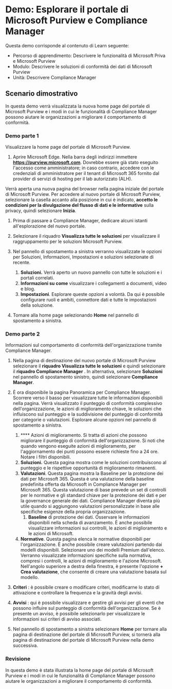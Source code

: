 <!---
---
Demo: Title: 'Explore the Microsoft Purview portal & Compliance Manager' Learning Path/Module/Unit: 'Describe the capabilities of the Microsoft Priva and Microsoft Purview; Modulo 2: Descrivere le soluzioni di conformità dei dati di Microsoft Purview; Unità 4: Descrivere Compliance Manager'
---
--->

# Demo: Esplorare il portale di Microsoft Purview e Compliance Manager

Questa demo corrisponde al contenuto di Learn seguente:

- Percorso di apprendimento: Descrivere le funzionalità di Microsoft Priva e Microsoft Purview
- Modulo: Descrivere le soluzioni di conformità dei dati di Microsoft Purview
- Unità: Descrivere Compliance Manager

## Scenario dimostrativo

In questa demo verrà visualizzata la nuova home page del portale di Microsoft Purview e i modi in cui le funzionalità di Compliance Manager possono aiutare le organizzazioni a migliorare il comportamento di conformità.

### Demo parte 1

Visualizzare la home page del portale di Microsoft Purview.

1. Aprire Microsoft Edge. Nella barra degli indirizzi immettere **https://purview.microsoft.com**. Dovrebbe essere già stato eseguito l'accesso come amministratore; in caso contrario, accedere con le credenziali di amministratore per il tenant di Microsoft 365 fornito dal provider di servizi di hosting per il lab autorizzato (ALH).

Verrà aperta una nuova pagina del browser nella pagina iniziale del portale di Microsoft Purview.  Per accedere al nuovo portale di Microsoft Purview, selezionare la casella accanto alla posizione in cui è indicato, **accetto le condizioni per la divulgazione del flusso di dati e le informative** sulla privacy, quindi selezionare **Inizia**.  

1. Prima di passare a Compliance Manager, dedicare alcuni istanti all'esplorazione del nuovo portale.

1. Selezionare il riquadro **Visualizza tutte le soluzioni** per visualizzare il raggruppamento per le soluzioni Microsoft Purview.

1. Nel pannello di spostamento a sinistra verranno visualizzate le opzioni per Soluzioni, Informazioni, Impostazioni e soluzioni selezionate di recente.
    1. **Soluzioni.** Verrà aperto un nuovo pannello con tutte le soluzioni e i portali correlati.
    1. **Informazioni su come** visualizzare i collegamenti a documenti, video e blog.
    1. **Impostazioni**. Esplorare queste opzioni a volontà. Da qui è possibile configurare ruoli e ambiti, connettore dati e tutte le impostazioni della soluzione.

1. Tornare alla home page selezionando **Home** nel pannello di spostamento a sinistra.

### Demo parte 2

Informazioni sul comportamento di conformità dell'organizzazione tramite Compliance Manager.

1. Nella pagina di destinazione del nuovo portale di Microsoft Purview selezionare il **riquadro Visualizza tutte le soluzioni** e quindi selezionare il **riquadro Compliance Manager** . In alternativa, selezionare **Soluzioni** nel pannello di spostamento sinistro, quindi selezionare **Compliance Manager**.

1. È ora disponibile la pagina Panoramica per Compliance Manager. Scorrere verso il basso per visualizzare tutte le informazioni disponibili nella pagina.  Verrà visualizzato il punteggio di conformità complessivo dell'organizzazione, le azioni di miglioramento chiave, le soluzioni che influiscono sul punteggio e la suddivisione del punteggio di conformità per categorie o valutazioni. Esplorare alcune opzioni nel pannello di spostamento a sinistra.
    1. **** Azioni di miglioramento.  Si tratta di azioni che possono migliorare il punteggio di conformità dell'organizzazione. Si noti che quando vengono eseguite azioni di miglioramento, per l'aggiornamento dei punti possono essere richieste fino a 24 ore.  Notare i filtri disponibili.
    1. **Soluzioni.** Questa pagina mostra come le soluzioni contribuiscono al punteggio e le rispettive opportunità di miglioramento rimanenti.
    1. **Valutazioni**. Questa pagina mostra la Baseline per la protezione dei dati per Microsoft 365.  Questa è una valutazione della baseline predefinita offerta da Microsoft in Compliance Manager per Microsoft 365.  Questa valutazione di base prevede un set di controlli per le normative e gli standard chiave per la protezione dei dati e per la governance generale dei dati. Compliance Manager diventa più utile quando si aggiungono valutazioni personalizzate in base alle specifiche esigenze della propria organizzazione.
        1. **Baseline** di protezione dei dati.  Osservare le informazioni disponibili nella scheda di avanzamento. È anche possibile visualizzare informazioni sui controlli, le azioni di miglioramento e le azioni di Microsoft.  
    1. **Normative**.  Questa pagina elenca le normative disponibili per l'organizzazione. È anche possibile creare valutazioni partendo dai modelli disponibili.  Selezionare uno dei modelli Premium dall'elenco.  Verranno visualizzate informazioni specifiche sulla normativa, compresi i controlli, le azioni di miglioramento e l'azione Microsoft.  Nell'angolo superiore a destra della finestra, è presente l'opzione **+ Crea valutazione**, che consente di creare una valutazione basata sul modello.
1. **Criteri** : è possibile creare o modificare criteri, modificarne lo stato di attivazione e controllare la frequenza e la gravità degli avvisi. 
1. **Avvisi** : qui è possibile visualizzare e gestire gli avvisi per gli eventi che possono influire sul punteggio di conformità dell'organizzazione.  Se è presente un avviso, è possibile selezionarlo per visualizzare le informazioni sui criteri di avviso associati.

1. Nel pannello di spostamento a sinistra selezionare **Home** per tornare alla pagina di destinazione del portale di Microsoft Purview, si tornerà alla pagina di destinazione del portale di Microsoft Purview nella demo successiva.

### Revisione

In questa demo è stata illustrata la home page del portale di Microsoft Purview e i modi in cui le funzionalità di Compliance Manager possono aiutare le organizzazioni a migliorare il comportamento di conformità.
